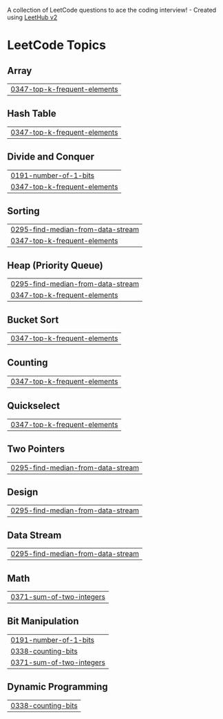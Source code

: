 A collection of LeetCode questions to ace the coding interview! - Created using [LeetHub v2](https://github.com/arunbhardwaj/LeetHub-2.0)
<!---LeetCode Topics Start-->
# LeetCode Topics
## Array
|  |
| ------- |
| [0347-top-k-frequent-elements](https://github.com/janyanb/LeetCode/tree/master/0347-top-k-frequent-elements) |
## Hash Table
|  |
| ------- |
| [0347-top-k-frequent-elements](https://github.com/janyanb/LeetCode/tree/master/0347-top-k-frequent-elements) |
## Divide and Conquer
|  |
| ------- |
| [0191-number-of-1-bits](https://github.com/janyanb/LeetCode/tree/master/0191-number-of-1-bits) |
| [0347-top-k-frequent-elements](https://github.com/janyanb/LeetCode/tree/master/0347-top-k-frequent-elements) |
## Sorting
|  |
| ------- |
| [0295-find-median-from-data-stream](https://github.com/janyanb/LeetCode/tree/master/0295-find-median-from-data-stream) |
| [0347-top-k-frequent-elements](https://github.com/janyanb/LeetCode/tree/master/0347-top-k-frequent-elements) |
## Heap (Priority Queue)
|  |
| ------- |
| [0295-find-median-from-data-stream](https://github.com/janyanb/LeetCode/tree/master/0295-find-median-from-data-stream) |
| [0347-top-k-frequent-elements](https://github.com/janyanb/LeetCode/tree/master/0347-top-k-frequent-elements) |
## Bucket Sort
|  |
| ------- |
| [0347-top-k-frequent-elements](https://github.com/janyanb/LeetCode/tree/master/0347-top-k-frequent-elements) |
## Counting
|  |
| ------- |
| [0347-top-k-frequent-elements](https://github.com/janyanb/LeetCode/tree/master/0347-top-k-frequent-elements) |
## Quickselect
|  |
| ------- |
| [0347-top-k-frequent-elements](https://github.com/janyanb/LeetCode/tree/master/0347-top-k-frequent-elements) |
## Two Pointers
|  |
| ------- |
| [0295-find-median-from-data-stream](https://github.com/janyanb/LeetCode/tree/master/0295-find-median-from-data-stream) |
## Design
|  |
| ------- |
| [0295-find-median-from-data-stream](https://github.com/janyanb/LeetCode/tree/master/0295-find-median-from-data-stream) |
## Data Stream
|  |
| ------- |
| [0295-find-median-from-data-stream](https://github.com/janyanb/LeetCode/tree/master/0295-find-median-from-data-stream) |
## Math
|  |
| ------- |
| [0371-sum-of-two-integers](https://github.com/janyanb/LeetCode/tree/master/0371-sum-of-two-integers) |
## Bit Manipulation
|  |
| ------- |
| [0191-number-of-1-bits](https://github.com/janyanb/LeetCode/tree/master/0191-number-of-1-bits) |
| [0338-counting-bits](https://github.com/janyanb/LeetCode/tree/master/0338-counting-bits) |
| [0371-sum-of-two-integers](https://github.com/janyanb/LeetCode/tree/master/0371-sum-of-two-integers) |
## Dynamic Programming
|  |
| ------- |
| [0338-counting-bits](https://github.com/janyanb/LeetCode/tree/master/0338-counting-bits) |
<!---LeetCode Topics End-->